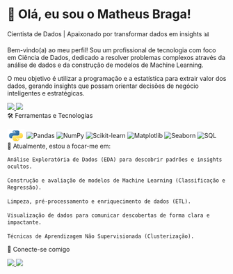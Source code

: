 # 👋 Olá, eu sou o Matheus Braga!
Cientista de Dados | Apaixonado por transformar dados em insights 📊

Bem-vindo(a) ao meu perfil! Sou um profissional de tecnologia com foco em Ciência de Dados, dedicado a resolver problemas complexos através da análise de dados e da construção de modelos de Machine Learning.

O meu objetivo é utilizar a programação e a estatística para extrair valor dos dados, gerando insights que possam orientar decisões de negócio inteligentes e estratégicas.

<div>
<a href="https://github.com/matheuskbraga">
<img height="180em" src="https://github-readme-stats.vercel.app/api?username=matheuskbraga&show_icons=true&theme=tokyonight&include_all_commits=true&count_private=true" />
<img height="180em" src="https://github-readme-stats.vercel.app/api/top-langs/?username=matheuskbraga&layout=compact&langs_count=6&theme=tokyonight" />
</a>
</div>
🛠️ Ferramentas e Tecnologias

<div style="display: inline_block"><br>
<img align="center" alt="Python" height="30" width="40" src="https://raw.githubusercontent.com/devicons/devicon/master/icons/python/python-original.svg" />
<img align="center" alt="Pandas" height="30" width="40" src="https://www.google.com/search?q=https://raw.githubusercontent.com/devicons/devicon/master/icons/pandas/pandas-original.svg" />
<img align="center" alt="NumPy" height="30" width="40" src="https://www.google.com/search?q=https://raw.githubusercontent.com/devicons/devicon/master/icons/numpy/numpy-original.svg" />
<img align="center" alt="Scikit-learn" height="30" width="40" src="https://www.google.com/search?q=https://upload.wikimedia.org/wikipedia/commons/thumb/0/05/Scikit_learn_logo_small.svg/1200px-Scikit_learn_logo_small.svg.png" />
<img align="center" alt="Matplotlib" height="30" width="40" src="https://www.google.com/search?q=https://raw.githubusercontent.com/devicons/devicon/master/icons/matplotlib/matplotlib-original.svg" />
<img align="center" alt="Seaborn" height="30" width="40" src="https://www.google.com/search?q=https://seaborn.pydata.org/_images/logo-mark-lightbg.svg" />
<img align="center" alt="SQL" height="30" width="40" src="https://www.google.com/search?q=https://raw.githubusercontent.com/devicons/devicon/master/icons/sqlite/sqlite-original.svg" />
</div>
🚀 Atualmente, estou a focar-me em:

    Análise Exploratória de Dados (EDA) para descobrir padrões e insights ocultos.

    Construção e avaliação de modelos de Machine Learning (Classificação e Regressão).

    Limpeza, pré-processamento e enriquecimento de dados (ETL).

    Visualização de dados para comunicar descobertas de forma clara e impactante.

    Técnicas de Aprendizagem Não Supervisionada (Clusterização).

📣 Conecte-se comigo

<div>
<a href="https://www.linkedin.com/in/matheus-braga-cc" target="_blank">
<img src="https://img.shields.io/badge/-LinkedIn-%230077B5?style=for-the-badge&logo=linkedin&logoColor=white" />
</a>
<a href="https://instagram.com/matheuskbraga" target="_blank">
<img src="https://img.shields.io/badge/-Instagram-%23E4405F?style=for-the-badge&logo=instagram&logoColor=white" />
</a>
</div>
